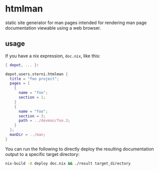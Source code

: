 # htmlman

static site generator for man pages intended for
rendering man page documentation viewable using
a web browser.

## usage

If you have a nix expression, `doc.nix`, like this:

```nix
{ depot, ... }:

depot.users.sterni.htmlman {
  title = "foo project";
  pages = [
    {
      name = "foo";
      section = 1;
    }
    {
      name = "foo";
      section = 3;
      path = ../devman/foo.3;
    }
  ];
  manDir = ../man;
}
```

You can run the following to directly deploy the resulting
documentation output to a specific target directory:

```sh
nix-build -A deploy doc.nix && ./result target_directory
```
